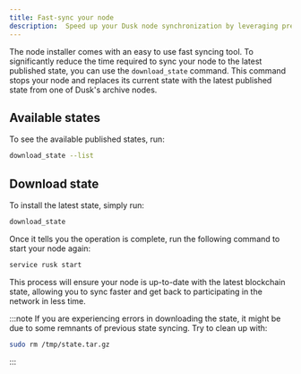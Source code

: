 ```yaml
---
title: Fast-sync your node
description:  Speed up your Dusk node synchronization by leveraging pre-available snapshot.
---
```


The node installer comes with an easy to use fast syncing tool. To significantly reduce the time required to sync your node to the latest published state, you can use the `download_state` command. This command stops your node and replaces its current state with the latest published state from one of Dusk's archive nodes.

## Available states

To see the available published states, run:
```sh
download_state --list
```

## Download state

To install the latest state, simply run:
```sh
download_state
```

Once it tells you the operation is complete, run the following command to start your node again:
```sh
service rusk start
```

This process will ensure your node is up-to-date with the latest blockchain state, allowing you to sync faster and get back to participating in the network in less time.

:::note
If you are experiencing errors in downloading the state, it might be due to some remnants of previous state syncing. Try to clean up with:
```sh
sudo rm /tmp/state.tar.gz
```
:::